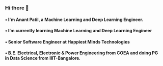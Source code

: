 ### Hi there 👋

#### •	I'm Anant Patil, a Machine Learning and Deep Learning Engineer.
#### • I’m currently learning Machine Learning and Deep Learning Engineer
#### •	Senior Software Engineer at Happiest Minds Technologies
#### •	B.E. Electrical, Electronic & Power Engineering from COEA and doing PG in Data Science from IIIT-Bangalore.
